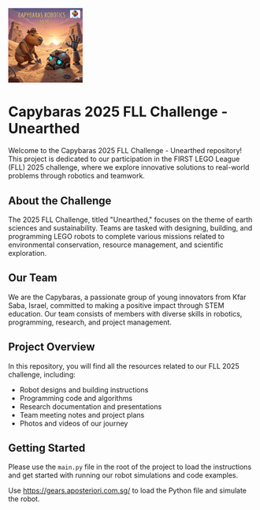 <img src="image.png" alt="Capybaras" width="30%" />

# Capybaras 2025 FLL Challenge - Unearthed

Welcome to the Capybaras 2025 FLL Challenge - Unearthed repository! This project is dedicated to our participation in the FIRST LEGO League (FLL) 2025 challenge, where we explore innovative solutions to real-world problems through robotics and teamwork.

## About the Challenge

The 2025 FLL Challenge, titled "Unearthed," focuses on the theme of earth sciences and sustainability. Teams are tasked with designing, building, and programming LEGO robots to complete various missions related to environmental conservation, resource management, and scientific exploration.

## Our Team

We are the Capybaras, a passionate group of young innovators from Kfar Saba, Israel, committed to making a positive impact through STEM education. Our team consists of members with diverse skills in robotics, programming, research, and project management.

## Project Overview

In this repository, you will find all the resources related to our FLL 2025 challenge, including:

- Robot designs and building instructions
- Programming code and algorithms
- Research documentation and presentations
- Team meeting notes and project plans
- Photos and videos of our journey

## Getting Started

Please use the `main.py` file in the root of the project to load the instructions and get started with running our robot simulations and code examples.

Use https://gears.aposteriori.com.sg/ to load the Python file and simulate the robot.
